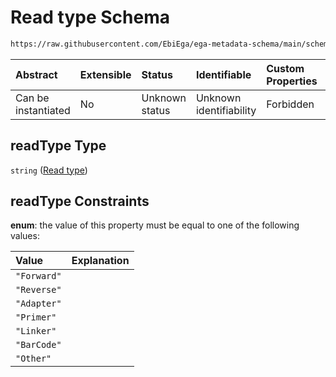 # Read type Schema

```txt
https://raw.githubusercontent.com/EbiEga/ega-metadata-schema/main/schemas/EGA.common-definitions.json#/definitions/spotDescriptor/items/properties/readSpecs/items/properties/readType
```



| Abstract            | Extensible | Status         | Identifiable            | Custom Properties | Additional Properties | Access Restrictions | Defined In                                                                                           |
| :------------------ | :--------- | :------------- | :---------------------- | :---------------- | :-------------------- | :------------------ | :--------------------------------------------------------------------------------------------------- |
| Can be instantiated | No         | Unknown status | Unknown identifiability | Forbidden         | Allowed               | none                | [EGA.common-definitions.json\*](../../../schemas/EGA.common-definitions.json "open original schema") |

## readType Type

`string` ([Read type](ega-4-definitions-spot-descriptor-spot-decode-spec-properties-read-specs-read-spec-properties-read-type.md))

## readType Constraints

**enum**: the value of this property must be equal to one of the following values:

| Value       | Explanation |
| :---------- | :---------- |
| `"Forward"` |             |
| `"Reverse"` |             |
| `"Adapter"` |             |
| `"Primer"`  |             |
| `"Linker"`  |             |
| `"BarCode"` |             |
| `"Other"`   |             |
